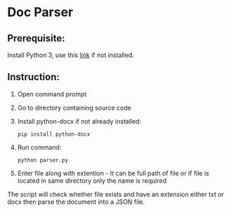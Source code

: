 # Doc Parser
## Prerequisite:

Install Python 3, use this [link](https://www.python.org/downloads/) if not installed.

## Instruction:

1. Open command prompt
2. Go to directory containing source code
3. Install python-docx if not already installed:

	`pip install python-docx`
      
4. Run command: 

	`python parser.py`

5. Enter file along with extention - It can be full path of file or if file is located in same directory only the name is required

The script will check whether file exists and have an extension either txt or docx then parse the document into a JSON file.
